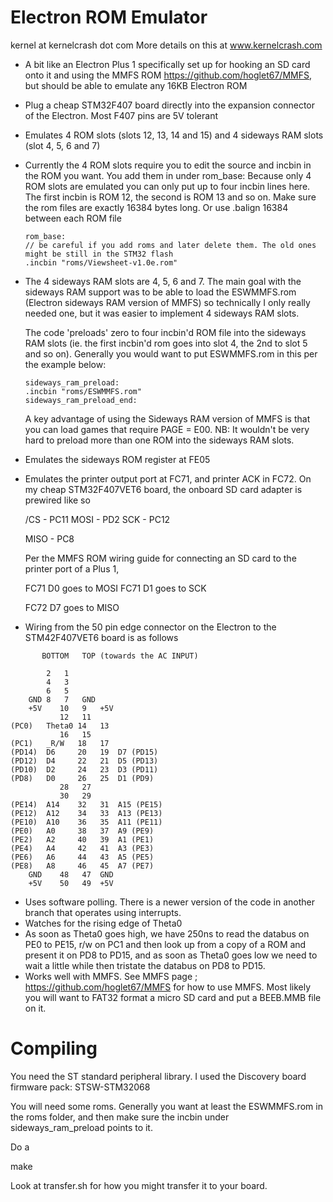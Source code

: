 Electron ROM Emulator
=====================
kernel at kernelcrash dot com
More details on this at www.kernelcrash.com

- A bit like an Electron Plus 1 specifically set up for hooking an SD card onto it and using the MMFS ROM 
https://github.com/hoglet67/MMFS, but should be able to emulate any 16KB Electron ROM
- Plug a cheap STM32F407 board directly into the expansion connector of the Electron. Most F407 pins are 5V tolerant
- Emulates 4 ROM slots (slots 12, 13, 14 and 15) and 4 sideways RAM slots (slot 4, 5, 6 and 7)
- Currently the 4 ROM slots require you to edit the source and incbin in the ROM you want. You add them in under rom_base:
  Because only 4 ROM slots are emulated you can only put up to four incbin lines here. The first incbin is ROM 12, the
  second is ROM 13 and so on. Make sure the rom files are exactly 16384 bytes long. Or use .balign 16384 between each
  ROM file

      rom_base:
      // be careful if you add roms and later delete them. The old ones might be still in the STM32 flash
      .incbin "roms/Viewsheet-v1.0e.rom"

- The 4 sideways RAM slots are 4, 5, 6 and 7. The main goal with the sideways RAM support was to be able to load
  the ESWMMFS.rom (Electron sideways RAM version of MMFS) so technically I only really needed one, but it was
  easier to implement 4 sideways RAM slots.

  The code 'preloads' zero to four  incbin'd ROM file into the sideways RAM slots (ie. the first incbin'd rom goes 
  into slot 4, the 2nd to slot 5 and so on). Generally you would want to put ESWMMFS.rom in this per the example below:

      sideways_ram_preload:
      .incbin "roms/ESWMMFS.rom"
      sideways_ram_preload_end:

  A key advantage of using the Sideways RAM version of MMFS is that you can load games that require PAGE = E00.
  NB: It wouldn't be very hard to preload more than one ROM into the sideways RAM slots.

- Emulates the sideways ROM register at FE05
- Emulates the printer output port at FC71, and printer ACK in FC72. 
  On my cheap STM32F407VET6 board, the onboard SD card adapter is prewired like so

   /CS    - PC11
   MOSI   - PD2
   SCK    - PC12

   MISO   - PC8

  Per the MMFS ROM wiring guide for connecting an SD card to the printer port of a Plus 1,

   FC71 D0 goes to MOSI
   FC71 D1 goes to SCK

   FC72 D7 goes to MISO

- Wiring from the 50 pin edge connector on the Electron to the STM42F407VET6 board is as follows
```
	   BOTTOM	TOP (towards the AC INPUT)

		2	1
		4	3
		6	5
	GND	8	7	GND
	+5V    10	9	+5V
	       12	11	
(PC0)	Theta0 14	13
	       16	15
(PC1)	_R/W   18	17	
(PD14)	D6     20	19	D7 (PD15)
(PD12)	D4     22	21	D5 (PD13)
(PD10)	D2     24	23	D3 (PD11)
(PD8)	D0     26	25	D1 (PD9)
	       28	27	
	       30	29
(PE14)	A14    32	31	A15 (PE15)
(PE12)	A12    34	33	A13 (PE13)
(PE10)	A10    36	35	A11 (PE11)
(PE0)	A0     38	37	A9 (PE9)
(PE2)	A2     40	39	A1 (PE1)
(PE4)	A4     42	41	A3 (PE3)
(PE6)	A6     44	43	A5 (PE5)
(PE8)	A8     46	45	A7 (PE7)
	GND    48	47	GND
	+5V    50	49	+5V
```
- Uses software polling. There is a newer version of the code in another branch that operates
  using interrupts.
- Watches for the rising edge of Theta0
- As soon as Theta0 goes high, we have 250ns to read the databus on
  PE0 to PE15, r/w on PC1 and then look up from a copy of a ROM and present it on PD8 to PD15, and
  as soon as Theta0 goes low we need to wait a little while then tristate the databus on PD8 to PD15.
- Works well with MMFS. See MMFS page ; https://github.com/hoglet67/MMFS for how to use MMFS. Most
 likely you will want to FAT32 format a micro SD card and put a BEEB.MMB file on it.




Compiling
=========

You need the ST standard peripheral library. I used the Discovery board firmware pack: STSW-STM32068

You will need some roms. Generally you want at least the ESWMMFS.rom in the roms folder, and then
make sure the incbin under sideways_ram_preload points to it.

Do a 

   make

Look at transfer.sh for how you might transfer it to your board.


